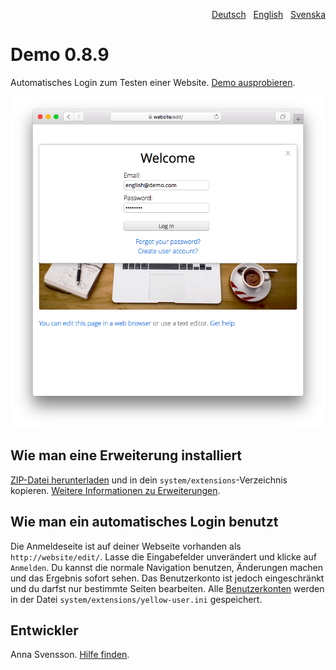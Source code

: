 <p align="right"><a href="README-de.md">Deutsch</a> &nbsp; <a href="README.md">English</a> &nbsp; <a href="README-sv.md">Svenska</a></p>

# Demo 0.8.9

Automatisches Login zum Testen einer Website. [Demo ausprobieren](https://datenstrom.se/de/yellow/demo/).

<p align="center"><img src="demo-screenshot.png?raw=true" alt="Bildschirmfoto"></p>

## Wie man eine Erweiterung installiert

[ZIP-Datei herunterladen](https://github.com/annaesvensson/yellow-demo/archive/main.zip) und in dein `system/extensions`-Verzeichnis kopieren. [Weitere Informationen zu Erweiterungen](https://github.com/annaesvensson/yellow-update/tree/main/README-de.md).

## Wie man ein automatisches Login benutzt

Die Anmeldeseite ist auf deiner Webseite vorhanden als `http://website/edit/`. Lasse die Eingabefelder unverändert und klicke auf `Anmelden`. Du kannst die normale Navigation benutzen, Änderungen machen und das Ergebnis sofort sehen. Das Benutzerkonto ist jedoch eingeschränkt und du darfst nur bestimmte Seiten bearbeiten. Alle [Benutzerkonten](https://github.com/annaesvensson/yellow-edit/tree/main/README-de.md) werden in der Datei `system/extensions/yellow-user.ini` gespeichert.

## Entwickler

Anna Svensson. [Hilfe finden](https://datenstrom.se/de/yellow/help/).
